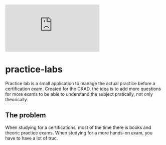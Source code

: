 [![GitHub license](https://badgen.net/github/license/Naereen/Strapdown.js)](https://github.com/Naereen/StrapDown.js/blob/master/LICENSE)

# practice-labs

Practice lab is a small application to manage the actual practice before a certification exam. Created for the CKAD, 
the idea is to add more questions for more exams to be able to understand the subject pratically, not only theorically.


## The problem

When studying for a certifications, most of the time there is books and theoric practice exams. When studying for a more hands-on exam, you have to have a lot of truc.